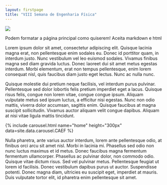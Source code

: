 ```yaml
---
layout: firstpage
title: "VIII Semana de Engenharia Física"
---
```


<div class="float-lg-end m-3">
    <img class="img-fluid" top=-4px src="{{site.baseurl}}/img/logos/SemefEstrelasOnline.png">
</div>

Podem formatar a página principal como quiserem! Aceita markdown e html

 Lorem ipsum dolor sit amet, consectetur adipiscing elit. Quisque lacinia magna erat, non pellentesque enim sodales eu. Donec id porttitor quam, in interdum justo. Nunc vestibulum vel leo euismod sodales. Vivamus finibus magna sed diam gravida luctus. Donec laoreet dui sit amet metus egestas interdum. Morbi elementum, erat non tempus pellentesque, enim lorem consequat nisl, quis faucibus diam justo eget lectus. Nunc ac nulla nunc.

Quisque molestie dui pretium neque facilisis, vel interdum purus pulvinar. Pellentesque sed dolor lobortis felis pretium imperdiet eget a lacus. Quisque risus felis, congue non lorem vitae, congue congue ipsum. Aliquam vulputate metus sed ipsum luctus, a efficitur nisi egestas. Nunc non odio mattis, viverra dolor accumsan, sagittis enim. Quisque faucibus at magna suscipit sollicitudin. Vivamus auctor aliquam velit congue dapibus. Aliquam at nisi vitae ligula mattis tincidunt.

<div class="col-md-5 float-lg-end mb-2">
    {% include carousel.html name="home" height="300px" data=site.data.carousel.CAEF %}
</div>


Nulla pharetra, ante varius auctor interdum, lorem ante pellentesque odio, at finibus orci arcu sit amet nisl. Morbi in lacinia mi. Phasellus sed odio non nunc luctus maximus et id metus. Donec faucibus magna fermentum fermentum ullamcorper. Phasellus ac pulvinar dolor, non commodo odio. Quisque vitae dictum risus. Sed vel pulvinar metus. Pellentesque feugiat ut lorem id facilisis. Donec vestibulum dapibus purus ut auctor. Suspendisse potenti. Donec magna diam, ultricies eu suscipit eget, imperdiet at mauris. Duis vulputate tortor elit, id pharetra enim pellentesque sit amet.
